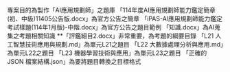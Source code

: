 專案目的為製作「AI應用規劃師」之題庫
「114年度AI應用規劃師能力鑑定簡章(初、中級)11405公告版.docx」為官方公告之簡章
「iPAS-AI應用規劃師能力鑑定考試樣題(114年1月版)-中階.docx」為官方公告之題目範例
「知識.docx」為AI蒐集之考題相關知識
**「評鑑細目2.docx」非常重要，為考題的綱要目錄
「L21 人工智慧技術應用與規劃.md」為單元L21之題目
「L22 大數據處理分析與應用.md」為單元L22之題目
「L23 機器學習技術與應用」為單元L23之題目
「正確的 JSON 檔案結構.json」為要將題目轉換之目標格式



